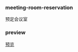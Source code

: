 ### meeting-room-reservation
预定会议室

### preview
[预览](https://img2018.cnblogs.com/blog/1468833/201904/1468833-20190407102919730-1895562822.gif)
